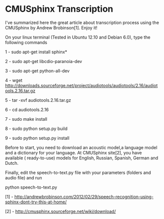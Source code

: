 CMUSphinx Transcription
=======================

I've summarized here the great article about transcription process using the CMUSphinx by Andrew Brobinson[1]. Enjoy it!

On your linux terminal (Tested in Ubuntu 12.10 and Debian 6.0), type the following commands

1 - sudo apt-get install sphinx*

2 - sudo apt-get libcdio-paranoia-dev

3 - sudo apt-get python-all-dev 

4 - wget http://downloads.sourceforge.net/project/audiotools/audiotools/2.16/audiotools.2.16.tar.gz

5 - tar -xvf audiotools.2.16.tar.gz

6 - cd audiotools.2.16

7 - sudo make install

8 - sudo python setup.py build

9 - sudo python setup.py install


Before to start, you need to download an acoustic model,a language model and a dictionary for your language.
At CMUSphinx site[2], you have available ( ready-to-use) models for English, Russian, Spanish, German and Dutch.

Finally, edit the speech-to-text.py file with your parameters (folders and audio file) and run 

python speech-to-text.py 


[1] - http://andrewbrobinson.com/2012/02/29/speech-recognition-using-sphinx-dont-try-this-at-home/

[2] - http://cmusphinx.sourceforge.net/wiki/download/
